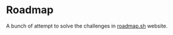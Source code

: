 # Roadmap
A bunch of attempt to solve the challenges in [roadmap.sh](https://roadmap.sh/backend/projects) website.